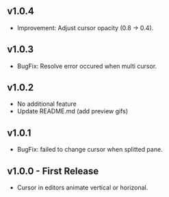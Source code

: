 ## v1.0.4
* Improvement: Adjust cursor opacity (0.8 -> 0.4).

## v1.0.3
* BugFix: Resolve error occured when multi cursor.

## v1.0.2
* No additional feature
* Update README.md (add preview gifs)

## v1.0.1
* BugFix: failed to change cursor when splitted pane.

## v1.0.0 - First Release
* Cursor in editors animate vertical or horizonal.
